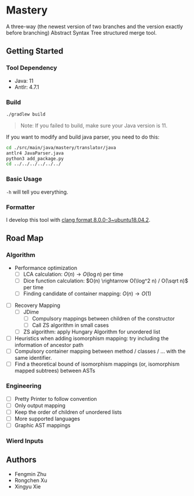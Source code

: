# Mastery

A three-way (the newest version of two branches and the version exactly before branching) Abstract Syntax Tree structured merge tool.

## Getting Started

### Tool Dependency

- Java: 11
- Antlr: 4.7.1

### Build

```bash
./gradlew build
```

> Note: If you failed to build, make sure your Java version is 11.

If you want to modify and build java parser, you need to do this:
```bash
cd ./src/main/java/mastery/translator/java
antlr4 JavaParser.java
python3 add_package.py
cd ../../../../../../
```

### Basic Usage

`-h` will tell you everything.

### Formatter

I develop this tool with [clang format 8.0.0-3~ubuntu18.04.2](https://clang.llvm.org/docs/ClangFormat.html).

## Road Map

### Algorithm

- Performance optimization
    - [ ] LCA calculation: $O(n) \rightarrow O(\log n)$ per time
    - [ ] Dice function calculation: $O(n) \rightarrow O(\log^2 n) / O(\sqrt n)$ per time
    - [ ] Finding candidate of container mapping: $O(n) \rightarrow O(1)$
- [ ] Recovery Mapping
    - [ ] JDime
        - [ ] Compulsory mappings between children of the constructor
        - [ ] Call ZS algorithm in small cases
    - [ ] ZS algorithm: apply Hungary Algorithm for unordered list
- [ ] Heuristics when adding isomorphism mapping: try including the information of ancestor path
- [ ] Compulsory container mapping between method / classes / ... with the same identifier.
- [ ] Find a theoretical bound of isomorphism mappings (or, isomorphism mapped subtrees) between ASTs

### Engineering

- [ ] Pretty Printer to follow convention
- [ ] Only output mapping
- [ ] Keep the order of children of unordered lists
- [ ] More supported languages
- [ ] Graphic AST mappings

### Wierd Inputs

## Authors

- Fengmin Zhu
- Rongchen Xu
- Xingyu Xie